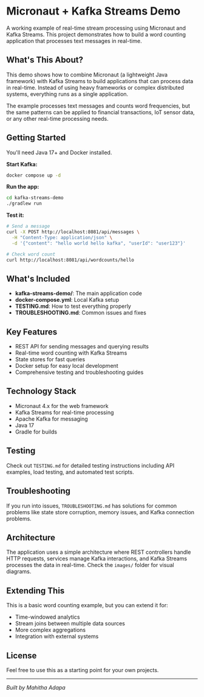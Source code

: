 # Micronaut + Kafka Streams Demo

A working example of real-time stream processing using Micronaut and Kafka Streams. This project demonstrates how to build a word counting application that processes text messages in real-time.

## What's This About?

This demo shows how to combine Micronaut (a lightweight Java framework) with Kafka Streams to build applications that can process data in real-time. Instead of using heavy frameworks or complex distributed systems, everything runs as a single application.

The example processes text messages and counts word frequencies, but the same patterns can be applied to financial transactions, IoT sensor data, or any other real-time processing needs.

## Getting Started

You'll need Java 17+ and Docker installed.

**Start Kafka:**
```bash
docker compose up -d
```

**Run the app:**
```bash
cd kafka-streams-demo
./gradlew run
```

**Test it:**
```bash
# Send a message
curl -X POST http://localhost:8081/api/messages \
  -H "Content-Type: application/json" \
  -d '{"content": "hello world hello kafka", "userId": "user123"}'

# Check word count
curl http://localhost:8081/api/wordcounts/hello
```

## What's Included

- **kafka-streams-demo/**: The main application code
- **docker-compose.yml**: Local Kafka setup
- **TESTING.md**: How to test everything properly
- **TROUBLESHOOTING.md**: Common issues and fixes

## Key Features

- REST API for sending messages and querying results
- Real-time word counting with Kafka Streams
- State stores for fast queries
- Docker setup for easy local development
- Comprehensive testing and troubleshooting guides

## Technology Stack

- Micronaut 4.x for the web framework
- Kafka Streams for real-time processing
- Apache Kafka for messaging
- Java 17
- Gradle for builds

## Testing

Check out `TESTING.md` for detailed testing instructions including API examples, load testing, and automated test scripts.

## Troubleshooting

If you run into issues, `TROUBLESHOOTING.md` has solutions for common problems like state store corruption, memory issues, and Kafka connection problems.

## Architecture

The application uses a simple architecture where REST controllers handle HTTP requests, services manage Kafka interactions, and Kafka Streams processes the data in real-time. Check the `images/` folder for visual diagrams.

## Extending This

This is a basic word counting example, but you can extend it for:
- Time-windowed analytics
- Stream joins between multiple data sources
- More complex aggregations
- Integration with external systems

## License

Feel free to use this as a starting point for your own projects.

---

*Built by Mahitha Adapa*

